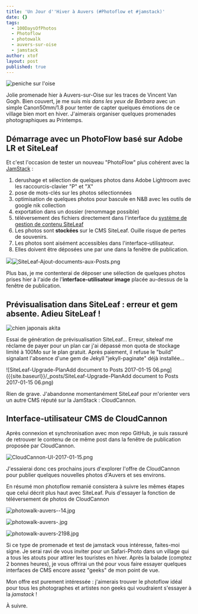 ```yaml
---
title: 'Un Jour d''Hiver à Auvers (#Photoflow et #jamstack)'
date: {}
tags:
  - 100DaysOfPhotos
  - Photoflow
  - photowalk
  - auvers-sur-oise
  - jamstack
author: xtof
layout: post
published: true
---
```

![peniche sur l'oise]({{site.baseurl}}/_posts/bateau-oise-.jpg)

Jolie promenade hier &agrave; Auvers-sur-Oise sur les traces de Vincent Van Gogh. Bien couvert, je me suis *mis dans les yeux de Barbara* avec un simple Canon50mm/1.8 pour tenter de capter quelques émotions de ce village bien mort en hiver. J'aimerais organiser quelques promenades photographiques au Printemps.

## Démarrage avec un PhotoFlow basé sur Adobe LR et SiteLeaf

Et c'est l'occasion de tester un nouveau "PhotoFlow" plus cohérent avec la [JamStack](http://ducamp.me/jamstack) :

1. derushage et sélection de quelques photos dans Adobe Lightroom avec les raccourcis-clavier "P" et "X"
2. pose de mots-clés sur les photos sélectionnées
3. optimisation de quelques photos pour bascule en N&B avec les outils de google nik collection
4. exportation dans un dossier (renommage possible)
5. téléversement des fichiers directement dans l'interface du [système de gestion de contenu SiteLeaf](https://www.siteleaf.com/)
6. Les photos sont **stockées** sur le CMS SiteLeaf. Ouille risque de pertes de souvenirs.
7. Les photos sont aisément accessibles dans l'interface-utilisateur.
8. Elles doivent être déposées une par une dans la fenêtre de publication.

![]({{site.baseurl}}/_posts/SiteLeaf-Ajout-documents-aux-Posts.png)![SiteLeaf-Ajout-documents-aux-Posts.png]({{site.baseurl}}/_posts/SiteLeaf-Ajout-documents-aux-Posts.png)

Plus bas, je me contenterai de déposer une sélection de quelques photos prises hier à l'aide de l'**interface-utilisateur image** placée au-dessus de la fenêtre de publication.

## Pr&eacute;visualisation dans SiteLeaf : erreur et gem absente. Adieu SiteLeaf !

![chien japonais akita]({{site.baseurl}}/_posts/photowalk-auvers--5.jpg)

Essai de génération de prévisualisation SiteLeaf… Erreur, siteleaf me réclame de payer pour un plan car j'ai dépassé mon quota de stockage limité à 100Mo sur le plan gratuit. Après paiement, il refuse le "build" signalant l'absence d'une gem de Jekyll "jekyll-paginate" déjà installée...

![SiteLeaf-Upgrade-PlanAdd document to Posts 2017-01-15 06.png]({{site.baseurl}}/_posts/SiteLeaf-Upgrade-PlanAdd document to Posts 2017-01-15 06.png)

Rien de grave. J'abandonne momentanément SiteLeaf pour m'orienter vers un autre CMS réputé sur la JamStack : CloudCannon.

## Interface-utilisateur CMS de CloudCannon

Après connexion et synchronisation avec mon repo GitHub, je suis rassuré de retrouver le contenu de ce même post dans la fenêtre de publication proposée par CloudCannon.

![CloudCannon-UI-2017-01-15.png]({{site.baseurl}}/_posts/CloudCannon-UI-2017-01-15.png)

J'essaierai donc ces prochains jours d'explorer l'offre de CloudCannon pour publier quelques nouvelles photos d'Auvers et ses environs.

En résumé mon photoflow remanié consistera à suivre les mêmes étapes que celui décrit plus haut avec SiteLeaf. Puis d'essayer la fonction de téléversement de photos de CloudCannon

![photowalk-auvers--14.jpg](/uploads/photowalk-auvers--14.jpg)

![photowalk-auvers-.jpg](/uploads/photowalk-auvers-.jpg)

![photowalk-auvers-2198.jpg](/uploads/photowalk-auvers-2198.jpg)

Si ce type de promenade et test de jamstack vous int&eacute;resse, faites-moi signe. Je serai ravi de vous inviter pour un Safari-Photo dans un village qui a tous les atouts pour attirer les touristes en hiver. Après la balade (comptez 2 bonnes heures), je vous offrirai un th&eacute; pour vous faire essayer quelques interfaces de CMS encore assez "geeks" de mon point de vue.

Mon offre est purement int&eacute;ress&eacute;e : j'aimerais trouver le photoflow idéal pour tous les photographes et artistes non geeks qui voudraient s'essayer à la _jamstack_ !

À suivre.
